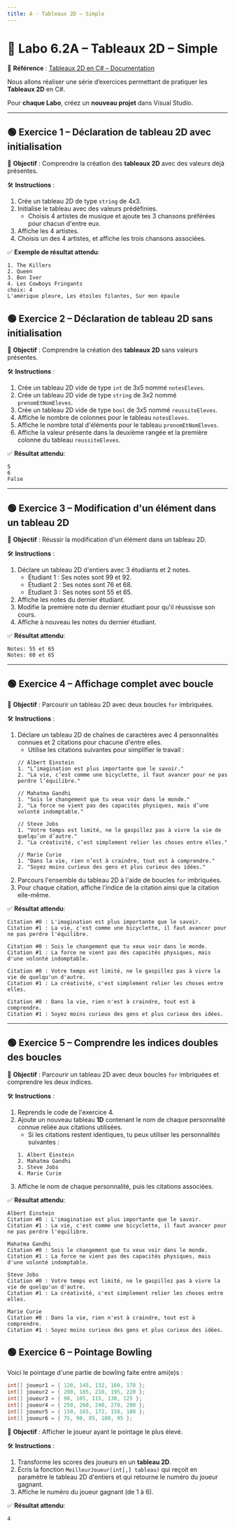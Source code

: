 ```yaml
---
title: A - Tableaux 2D – Simple
---
```


# 🧪 Labo 6.2A – Tableaux 2D – Simple

📎 **Référence** : [Tableaux 2D en C# – Documentation](https://info.cegepmontpetit.ca/notions-csharp/documentation/tableau/tableau-2d)

Nous allons réaliser une série d’exercices permettant de pratiquer les **Tableaux 2D** en C#.

Pour **chaque Labo**, créez un **nouveau projet** dans Visual Studio.

---

## 🟢 Exercice 1 – Déclaration de tableau 2D **avec** initialisation

🎯 **Objectif** : Comprendre la création des **tableaux 2D** avec des valeurs déjà présentes.

🛠️ **Instructions** :
1. Crée un tableau 2D de type `string` de 4x3.
2. Initialise le tableau avec des valeurs prédéfinies.
    * Choisis 4 artistes de musique et ajoute tes 3 chansons préférées pour chacun d'entre eux.
3. Affiche les 4 artistes.
4. Choisis un des 4 artistes, et affiche les trois chansons associées.

✅ **Exemple de résultat attendu**:
```
1. The Killers
2. Queen
3. Bon Iver
4. Les Cowboys Fringants
choix: 4
L'amérique pleure, Les étoiles filantes, Sur mon épaule
```

## 🟢 Exercice 2 – Déclaration de tableau 2D **sans** initialisation

🎯 **Objectif** : Comprendre la création des **tableaux 2D** sans valeurs présentes.

🛠️ **Instructions** :
1. Crée un tableau 2D vide de type `int` de 3x5 nommé `notesEleves`.
2. Crée un tableau 2D vide de type `string` de 3x2 nommé `prenomEtNomEleves`.
3. Crée un tableau 2D vide de type `bool` de 3x5 nommé `reussiteEleves`.
4. Affiche le nombre de colonnes pour le tableau `notesEleves`.
5. Affiche le nombre total d'éléments pour le tableau `prenomEtNomEleves`.
6. Affiche la valeur présente dans la deuxième rangée et la première colonne du tableau `reussiteEleves`.

✅ **Résultat attendu**:
```
5
6
False
```

---


## 🟢 Exercice 3 – Modification d'un élément dans un tableau 2D

🎯 **Objectif** : Réussir la modification d'un élément dans un tableau 2D.

🛠️ **Instructions** :
1. Déclare un tableau 2D d'entiers avec 3 étudiants et 2 notes.
    * Étudiant 1 : Ses notes sont 99 et 92.
    * Étudiant 2 : Ses notes sont 76 et 68.
    * Étudiant 3 : Ses notes sont 55 et 65.
2. Affiche les notes du dernier étudiant.
3. Modifie la première note du dernier étudiant pour qu'il réussisse son cours.
4. Affiche à nouveau les notes du dernier étudiant.

✅ **Résultat attendu**:
```
Notes: 55 et 65
Notes: 60 et 65
```

---

## 🟢 Exercice 4 – Affichage complet avec boucle

🎯 **Objectif** : Parcourir un tableau 2D avec deux boucles `for` imbriquées.

🛠️ **Instructions** :
1. Déclare un tableau 2D de chaînes de caractères avec 4 personnalités connues et 2 citations pour chacune d'entre elles.
    * Utilise les citations suivantes pour simplifier le travail :
    ```
    // Albert Einstein
    1. "L’imagination est plus importante que le savoir."
    2. "La vie, c’est comme une bicyclette, il faut avancer pour ne pas perdre l’équilibre."

    // Mahatma Gandhi
    1. "Sois le changement que tu veux voir dans le monde."
    2. "La force ne vient pas des capacités physiques, mais d’une volonté indomptable."

    // Steve Jobs
    1. "Votre temps est limité, ne le gaspillez pas à vivre la vie de quelqu’un d’autre."
    2. "La créativité, c’est simplement relier les choses entre elles."

    // Marie Curie
    1. "Dans la vie, rien n’est à craindre, tout est à comprendre."
    2. "Soyez moins curieux des gens et plus curieux des idées."
    ```
2. Parcours l'ensemble du tableau 2D à l'aide de boucles `for` imbriquées.
3. Pour chaque citation, affiche l'indice de la citation ainsi que la citation elle-même.

✅ **Résultat attendu**:
```
Citation #0 : L'imagination est plus importante que le savoir.
Citation #1 : La vie, c'est comme une bicyclette, il faut avancer pour ne pas perdre l'équilibre.

Citation #0 : Sois le changement que tu veux voir dans le monde.
Citation #1 : La force ne vient pas des capacités physiques, mais d'une volonté indomptable.

Citation #0 : Votre temps est limité, ne le gaspillez pas à vivre la vie de quelqu'un d'autre.
Citation #1 : La créativité, c'est simplement relier les choses entre elles.

Citation #0 : Dans la vie, rien n'est à craindre, tout est à comprendre.
Citation #1 : Soyez moins curieux des gens et plus curieux des idées.
```

---

## 🟢 Exercice 5 – Comprendre les indices doubles des boucles

🎯 **Objectif** : Parcourir un tableau 2D avec deux boucles `for` imbriquées et comprendre les deux indices.

🛠️ **Instructions** :
1. Reprends le code de l'exercice 4.
2. Ajoute un nouveau tableau **1D** contenant le nom de chaque personnalité connue reliée aux citations utilisées.
    * Si les citations restent identiques, tu peux utiliser les personnalités suivantes :
    ```
    1. Albert Einstein
    2. Mahatma Gandhi
    3. Steve Jobs
    4. Marie Curie
    ```
3. Affiche le nom de chaque personnalité, puis les citations associées.

✅ **Résultat attendu**:
```
Albert Einstein
Citation #0 : L'imagination est plus importante que le savoir.
Citation #1 : La vie, c'est comme une bicyclette, il faut avancer pour ne pas perdre l'équilibre.

Mahatma Gandhi
Citation #0 : Sois le changement que tu veux voir dans le monde.
Citation #1 : La force ne vient pas des capacités physiques, mais d'une volonté indomptable.

Steve Jobs
Citation #0 : Votre temps est limité, ne le gaspillez pas à vivre la vie de quelqu'un d'autre.
Citation #1 : La créativité, c'est simplement relier les choses entre elles.

Marie Curie
Citation #0 : Dans la vie, rien n'est à craindre, tout est à comprendre.
Citation #1 : Soyez moins curieux des gens et plus curieux des idées.
```

## 🟢 Exercice 6 – Pointage Bowling

Voici le pointage d'une partie de bowling faite entre ami(e)s :
```csharp
int[] joueur1 = { 120, 145, 132, 160, 178 };
int[] joueur2 = { 200, 185, 210, 195, 220 };
int[] joueur3 = { 98, 105, 115, 130, 125 };
int[] joueur4 = { 250, 260, 240, 270, 280 };
int[] joueur5 = { 150, 165, 172, 158, 180 };
int[] joueur6 = { 75, 90, 85, 100, 95 };
```

🎯 **Objectif** : Afficher le joueur ayant le pointage le plus élevé.

🛠️ **Instructions** :
1. Transforme les scores des joueurs en un **tableau 2D**.
2. Écris la fonction `MeilleurJoueur(int[,] tableau)` qui reçoit en paramètre le tableau 2D d'entiers et qui retourne le numéro du joueur gagnant.
3. Affiche le numéro du joueur gagnant (de 1 à 6).

✅ **Résultat attendu**:
```
4
```
